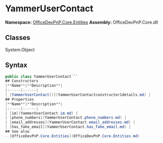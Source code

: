 # YammerUserContact

**Namespace:** [OfficeDevPnP.Core.Entities](OfficeDevPnP.Core.Entities.md)
**Assembly:** OfficeDevPnP.Core.dll
## Classes
System.Object
## Syntax
```C#
public class YammerUserContact```
## Constructors
|**Name**|**Description**|
|:-----|:-----|
| [YammerUserContact()](YammerUserContactconstructor1details.md) | 
## Properties
|**Name**|**Description**|
|:-----|:-----|
| [im](YammerUserContact.im.md) | 
| [phone_numbers](YammerUserContact.phone_numbers.md) | 
| [email_addresses](YammerUserContact.email_addresses.md) | 
| [has_fake_email](YammerUserContact.has_fake_email.md) | 
## See also
- [OfficeDevPnP.Core.Entities](OfficeDevPnP.Core.Entities.md)

